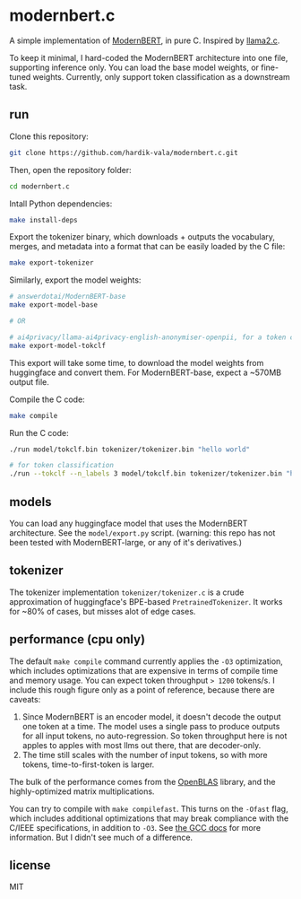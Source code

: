 # modernbert.c

A simple implementation of [ModernBERT](https://huggingface.co/answerdotai/ModernBERT-base), in pure C. Inspired by [llama2.c](https://github.com/karpathy/llama2.c).

To keep it minimal, I hard-coded the ModernBERT architecture into one file, supporting inference only. You can load the base model weights, or  fine-tuned weights. Currently, only support token classification as a downstream task. 

## run

Clone this repository:

```bash
git clone https://github.com/hardik-vala/modernbert.c.git
```

Then, open the repository folder:

```bash
cd modernbert.c
```

Intall Python dependencies:

```bash
make install-deps
```

Export the tokenizer binary, which downloads + outputs the vocabulary, merges, and metadata into a format that can be easily loaded by the C file:

```bash
make export-tokenizer
```

Similarly, export the model weights:

```bash
# answerdotai/ModernBERT-base
make export-model-base

# OR

# ai4privacy/llama-ai4privacy-english-anonymiser-openpii, for a token classification example
make export-model-tokclf
```

This export will take some time, to download the model weights from huggingface and convert them. For ModernBERT-base, expect a ~570MB output file.

Compile the C code:

```bash
make compile
```

Run the C code:

```bash
./run model/tokclf.bin tokenizer/tokenizer.bin "hello world"

# for token classification
./run --tokclf --n_labels 3 model/tokclf.bin tokenizer/tokenizer.bin "hello world"
```

## models

You can load any huggingface model that uses the ModernBERT architecture. See the `model/export.py` script. (warning: this repo has not been tested with ModernBERT-large, or any of it's derivatives.)

## tokenizer

The tokenizer implementation `tokenizer/tokenizer.c` is a crude approximation of huggingface's BPE-based `PretrainedTokenizer`. It works for ~80% of cases, but misses alot of edge cases.

## performance (cpu only)

The default `make compile` command currently applies the `-O3` optimization, which includes optimizations that are expensive in terms of compile time and memory usage. You can expect token throughput `> 1200` tokens/s. I include this rough figure only as a point of reference, because there are caveats:

1. Since ModernBERT is an encoder model, it doesn't decode the output one token at a time. The model uses a single pass to produce outputs for all input tokens, no auto-regression. So token throughput here is not apples to apples with most llms out there, that are decoder-only.
2. The time still scales with the number of input tokens, so with more tokens, time-to-first-token is larger.

The bulk of the performance comes from the [OpenBLAS](http://www.openblas.net/) library, and the highly-optimized matrix multiplications.

You can try to compile with `make compilefast`. This turns on the `-Ofast` flag, which includes additional optimizations that may break compliance with the C/IEEE specifications, in addition to `-O3`. See [the GCC docs](https://gcc.gnu.org/onlinedocs/gcc/Optimize-Options.html) for more information. But I didn't see much of a difference.

## license

MIT
